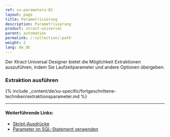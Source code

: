 ```yaml
---
ref: xu-parameters-01
layout: page
title: Parametrisierung
description: Parametrisierung
product: xtract-universal
parent: automation
permalink: /:collection/:path
weight: 2
lang: de_DE
---
```

Der Xtract Universal Designer bietet die Möglichkeit Extraktionen auszuführen, indem Sie Laufzeitparameter und andere Optionen übergeben.

### Extraktion ausführen 			 

{% include _content/de/xu-specific/fortgeschrittene-techniken/extraktionsparameter.md %}

****
#### Weiterführende Links:
- [Skript-Ausdrücke](../fortgeschrittene-techniken/script-ausdruecke)
- [Parameter im SQL-Statement verwenden](./xu-parameter-sql)